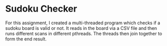 # Sudoku Checker

For this assignment, I created a multi-threaded program which checks if a sudoku board is valid or not. It reads in the board via a CSV file and then runs different scans in different pthreads. The threads then join together to form the end result.
